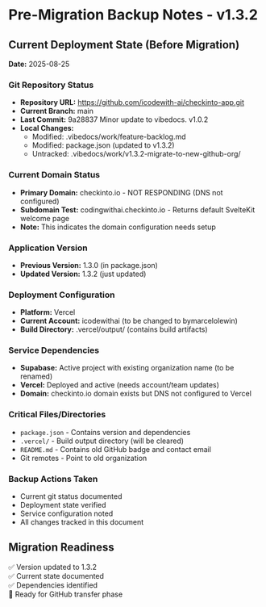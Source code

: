 # Pre-Migration Backup Notes - v1.3.2

## Current Deployment State (Before Migration)

**Date:** 2025-08-25

### Git Repository Status
- **Repository URL:** https://github.com/icodewith-ai/checkinto-app.git
- **Current Branch:** main
- **Last Commit:** 9a28837 Minor update to vibedocs. v1.0.2
- **Local Changes:** 
  - Modified: .vibedocs/work/feature-backlog.md
  - Modified: package.json (updated to v1.3.2)
  - Untracked: .vibedocs/work/v1.3.2-migrate-to-new-github-org/

### Current Domain Status
- **Primary Domain:** checkinto.io - NOT RESPONDING (DNS not configured)
- **Subdomain Test:** codingwithai.checkinto.io - Returns default SvelteKit welcome page
- **Note:** This indicates the domain configuration needs setup

### Application Version
- **Previous Version:** 1.3.0 (in package.json)
- **Updated Version:** 1.3.2 (just updated)

### Deployment Configuration
- **Platform:** Vercel
- **Current Account:** icodewithai (to be changed to bymarcelolewin)
- **Build Directory:** .vercel/output/ (contains build artifacts)

### Service Dependencies
- **Supabase:** Active project with existing organization name (to be renamed)
- **Vercel:** Deployed and active (needs account/team updates)
- **Domain:** checkinto.io domain exists but DNS not configured to Vercel

### Critical Files/Directories
- `package.json` - Contains version and dependencies
- `.vercel/` - Build output directory (will be cleared)
- `README.md` - Contains old GitHub badge and contact email
- Git remotes - Point to old organization

### Backup Actions Taken
- Current git status documented
- Deployment state verified
- Service configuration noted
- All changes tracked in this document

## Migration Readiness
✅ Version updated to 1.3.2  
✅ Current state documented  
✅ Dependencies identified  
🔄 Ready for GitHub transfer phase